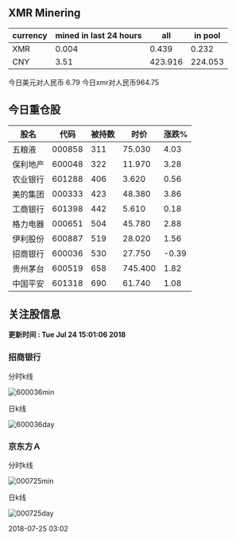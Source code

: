 ## XMR Minering

|currency|mined in last 24 hours|all|in pool|
|---|---|---|---|
|XMR|0.004|0.439|0.232|
|CNY|3.51|423.916|224.053|

今日美元对人民币 6.79	今日xmr对人民币964.75


## 今日重仓股 

|股名|代码|被持数|时价|涨跌%|
|---|---|---|---|---|
|五粮液|000858|311|75.030|4.03|
|保利地产|600048|322|11.970|3.28|
|农业银行|601288|406|3.620|0.56|
|美的集团|000333|423|48.380|3.86|
|工商银行|601398|442|5.610|0.18|
|格力电器|000651|504|45.780|2.88|
|伊利股份|600887|519|28.020|1.56|
|招商银行|600036|530|27.750|-0.39|
|贵州茅台|600519|658|745.400|1.82|
|中国平安|601318|690|61.740|1.08|

## 关注股信息
**更新时间 : Tue Jul 24 15:01:06 2018**
### 招商银行 
分时k线

![600036min](http://image.sinajs.cn/newchart/min/n/sh600036.gif)

日k线

![600036day](http://image.sinajs.cn/newchart/daily/n/sh600036.gif)

### 京东方Ａ 
分时k线

![000725min](http://image.sinajs.cn/newchart/min/n/sz000725.gif)

日k线

![000725day](http://image.sinajs.cn/newchart/daily/n/sz000725.gif)

2018-07-25 03:02